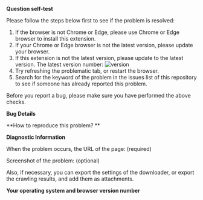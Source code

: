 **Question self-test**

Please follow the steps below first to see if the problem is resolved:

1. If the browser is not Chrome or Edge, please use Chrome or Edge browser to install this extension.
2. If your Chrome or Edge browser is not the latest version, please update your browser.
3. If this extension is not the latest version, please update to the latest version. The latest version number: ![version](https://img.shields.io/github/v/release/xuejianxianzun/PixivBatchDownloader)
4. Try refreshing the problematic tab, or restart the browser.
5. Search for the keyword of the problem in the issues list of this repository to see if someone has already reported this problem.

Before you report a bug, please make sure you have performed the above checks.

**Bug Details**

**How to reproduce this problem? **

**Diagnostic Information**

When the problem occurs, the URL of the page: (required)

Screenshot of the problem: (optional)

Also, if necessary, you can export the settings of the downloader, or export the crawling results, and add them as attachments.

**Your operating system and browser version number**
